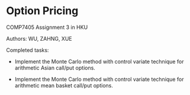 # Option Pricing

COMP7405 Assignment 3 in HKU

Authors: WU, ZAHNG, XUE 

Completed tasks:

* Implement the Monte Carlo method with control variate technique for arithmetic Asian call/put options.

* Implement the Monte Carlo method with control variate technique for arithmetic mean basket call/put options.
